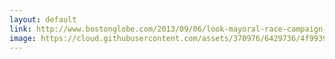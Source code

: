 ```yaml
---
layout: default
link: http://www.bostonglobe.com/2013/09/06/look-mayoral-race-campaign-donations/kJeYezzhol6vC7tPxLyURL/story.html
image: https://cloud.githubusercontent.com/assets/370976/6429736/4f993906-bfb4-11e4-8d06-7a8ce479c0b5.jpg
---
```


